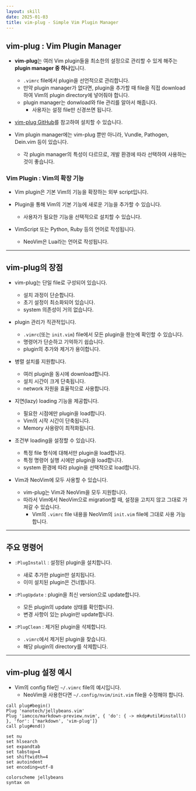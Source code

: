 ```yaml
---
layout: skill
date: 2025-01-03
title: vim-plug - Simple Vim Plugin Manager
---
```





## vim-plug : Vim Plugin Manager

- **vim-plug**는 여러 Vim plugin들을 최소한의 설정으로 관리할 수 있게 해주는 **plugin manager 중 하나**입니다.
    - `.vimrc` file에서 plugin을 선언적으로 관리합니다.
    - 만약 plugin manager가 없다면, plugin을 추가할 때 file을 직접 download하여 Vim의 plugin directory에 넣어줘야 합니다.
    - plugin manager는 donwload와 file 관리를 알아서 해줍니다.
        - 사용자는 설정 file만 신경쓰면 됩니다.

- [vim-plug GitHub](https://github.com/junegunn/vim-plug)를 참고하여 설치할 수 있습니다.

- Vim plugin manager에는 vim-plug 뿐만 아니라, Vundle, Pathogen, Dein.vim 등이 있습니다.
    - 각 plugin manager의 특성이 다르므로, 개발 환경에 따라 선택하여 사용하는 것이 좋습니다.


### Vim Plugin : Vim의 확장 기능

- Vim plugin은 기본 Vim의 기능을 확장하는 외부 script입니다.

- Plugin을 통해 Vim의 기본 기능에 새로운 기능을 추가할 수 있습니다.
    - 사용자가 필요한 기능을 선택적으로 설치할 수 있습니다.

- VimScript 또는 Python, Ruby 등의 언어로 작성됩니다.
    - NeoVim은 Lua라는 언어로 작성됩니다.




---





## vim-plug의 장점

- vim-plug는 단일 file로 구성되어 있습니다.
    - 설치 과정이 단순합니다.
    - 초기 설정이 최소화되어 있습니다.
    - system 의존성이 거의 없습니다.

- plugin 관리가 직관적입니다.
    - `.vimrc`(또는 `init.vim`) file에서 모든 plugin을 한눈에 확인할 수 있습니다.
    - 명령어가 단순하고 기억하기 쉽습니다.
    - plugin의 추가와 제거가 용이합니다.

- 병렬 설치를 지원합니다.
    - 여러 plugin을 동시에 download합니다.
    - 설치 시간이 크게 단축됩니다.
    - network 자원을 효율적으로 사용합니다.

- 지연(lazy) loading 기능을 제공합니다.
    - 필요한 시점에만 plugin을 load합니다.
    - Vim의 시작 시간이 단축됩니다.
    - Memory 사용량이 최적화됩니다.

- 조건부 loading을 설정할 수 있습니다.
    - 특정 file 형식에 대해서만 plugin을 load합니다.
    - 특정 명령어 실행 시에만 plugin을 load합니다.
    - system 환경에 따라 plugin을 선택적으로 load합니다.

- Vim과 NeoVim에 모두 사용할 수 있습니다.
    - vim-plug는 Vim과 NeoVim을 모두 지원합니다.
    - 따라서 Vim에서 NeoVim으로 migration할 때, 설정을 고치지 않고 그대로 가져갈 수 있습니다.
        - Vim의 `.vimrc` file 내용을 NeoVim의 `init.vim` file에 그대로 사용 가능합니다.




---




## 주요 명령어

- `:PlugInstall` : 설정된 plugin을 설치합니다.
    - 새로 추가한 plugin만 설치됩니다.
    - 이미 설치된 plugin은 건너뜁니다.

- `:PlugUpdate` : plugin을 최신 version으로 update합니다.
    - 모든 plugin의 update 상태를 확인합니다.
    - 변경 사항이 있는 plugin만 update합니다.

- `:PlugClean` : 제거된 plugin을 삭제합니다.
    - `.vimrc`에서 제거된 plugin을 찾습니다.
    - 해당 plugin의 directory를 삭제합니다.




---




## vim-plug 설정 예시

- Vim의 config file인 `~/.vimrc` file의 예시입니다.
    - NeoVim을 사용한다면 `~/.config/nvim/init.vim` file을 수정해야 합니다.

```vim
call plug#begin()
Plug 'nanotech/jellybeans.vim'
Plug 'iamcco/markdown-preview.nvim', { 'do': { -> mkdp#util#install() }, 'for': ['markdown', 'vim-plug']}
call plug#end()

set nu
set hlsearch
set expandtab
set tabstop=4
set shiftwidth=4
set autoindent
set encoding=utf-8

colorscheme jellybeans
syntax on
```


